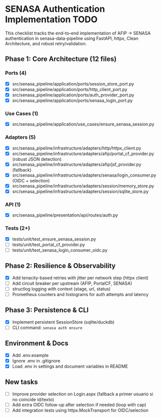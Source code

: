 # SENASA Authentication Implementation TODO

This checklist tracks the end-to-end implementation of AFIP → SENASA authentication in senasa-data-pipeline using FastAPI, httpx, Clean Architecture, and robust retry/validation.

## Phase 1: Core Architecture (12 files)

### Ports (4)
- [x] src/senasa_pipeline/application/ports/session_store_port.py
- [x] src/senasa_pipeline/application/ports/http_client_port.py
- [x] src/senasa_pipeline/application/ports/auth_provider_port.py
- [x] src/senasa_pipeline/application/ports/senasa_login_port.py

### Use Cases (1)
- [x] src/senasa_pipeline/application/use_cases/ensure_senasa_session.py

### Adapters (5)
- [x] src/senasa_pipeline/infrastructure/adapters/http/httpx_client.py
- [x] src/senasa_pipeline/infrastructure/adapters/afip/portal_cf_provider.py (robust JSON detection)
- [x] src/senasa_pipeline/infrastructure/adapters/afip/jsf_provider.py (fallback)
- [x] src/senasa_pipeline/infrastructure/adapters/senasa/login_consumer.py (OIDC + selection)
- [x] src/senasa_pipeline/infrastructure/adapters/session/memory_store.py
- [x] src/senasa_pipeline/infrastructure/adapters/session/sqlite_store.py

### API (1)
- [x] src/senasa_pipeline/presentation/api/routes/auth.py

### Tests (2+)
- [x] tests/unit/test_ensure_senasa_session.py
- [ ] tests/unit/test_portal_cf_provider.py
- [ ] tests/unit/test_senasa_login_consumer_oidc.py

## Phase 2: Resilience & Observability
- [x] Add tenacity-based retries with jitter per network step (httpx client)
- [ ] Add circuit breaker per upstream (AFIP, PortalCF, SENASA)
- [ ] structlog logging with context (stage, url, status)
- [ ] Prometheus counters and histograms for auth attempts and latency

## Phase 3: Persistence & CLI
- [x] Implement persistent SessionStore (sqlite/duckdb)
- [ ] CLI command: `senasa auth ensure`

## Environment & Docs
- [x] Add .env.example
- [x] Ignore .env in .gitignore
- [x] Load .env in settings and document variables in README

## New tasks
- [ ] Improve provider selection on Login.aspx (fallback a primer usuario si no coincide id/texto)
- [ ] Add extra OIDC follow-up after selection if needed (loop with cap)
- [ ] Add integration tests using httpx.MockTransport for OIDC/selection
